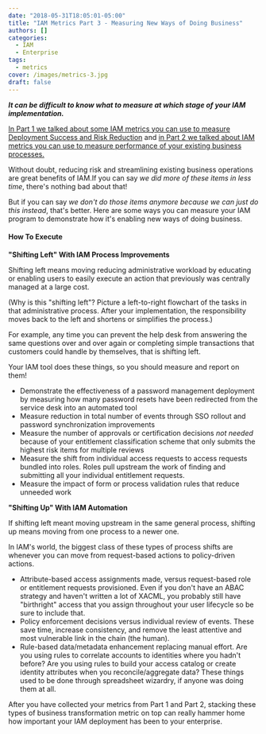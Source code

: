 ```yaml
---
date: "2018-05-31T18:05:01-05:00"
title: "IAM Metrics Part 3 - Measuring New Ways of Doing Business"
authors: []
categories:
  - IAM
  - Enterprise
tags:
  - metrics
cover: /images/metrics-3.jpg
draft: false
---
```

***It can be difficult to know what to measure at which stage of your IAM implementation.***

[In Part 1 we talked about some IAM metrics you can use to measure Deployment Success and Risk Reduction](http://mattkopecki.com/post/iam-metrics/) and [in Part 2 we talked about IAM metrics you can use to measure performance of your existing business processes.](http://mattkopecki.com/post/iam-metrics-part-2/)

Without doubt, reducing risk and streamlining existing business operations are great benefits of IAM.If you can say _we did more of these items in less time_, there's nothing bad about that!

But if you can say _we don't do those items anymore because we can just do this instead_, that's better. Here are some ways you can measure your IAM program to demonstrate how it's enabling new ways of doing business.

#### How To Execute

**"Shifting Left" With IAM Process Improvements**

Shifting left means moving reducing administrative workload by educating or enabling users to easily execute an action that previously was centrally managed at a large cost. 

(Why is this "shifting left"? Picture a left-to-right flowchart of the tasks in that administrative process. After your implementation, the responsibility moves back to the left and shortens or simplifies the process.)

For example, any time you can prevent the help desk from answering the same questions over and over again or completing simple transactions that customers could handle by themselves, that is shifting left.

Your IAM tool does these things, so you should measure and report on them!
  - Demonstrate the effectiveness of a password management deployment by measuring how many password resets have been redirected from the service desk into an automated tool
  - Measure reduction in total number of events through SSO rollout and password synchronization improvements
  - Measure the number of approvals or certification decisions _not needed_ because of your entitlement classification scheme that only submits the highest risk items for multiple reviews
  - Measure the shift from individual access requests to access requests bundled into roles. Roles pull upstream the work of finding and submitting all your individual entitlement requests.
  - Measure the impact of form or process validation rules that reduce unneeded work


**"Shifting Up" With IAM Automation**

If shifting left meant moving upstream in the same general process, shifting up means moving from one process to a newer one.

In IAM's world, the biggest class of these types of process shifts are whenever you can move from request-based actions to policy-driven actions.
  - Attribute-based access assignments made, versus request-based role or entitlement requests provisioned. Even if you don't have an ABAC strategy and haven't written a lot of XACML, you probably still have "birthright" access that you assign throughout your user lifecycle so be sure to include that.
  - Policy enforcement decisions versus individual review of events. These save time, increase consistency, and remove the least attentive and most vulnerable link in the chain (the human).
  - Rule-based data/metadata enhancement replacing manual effort. Are you using rules to correlate accounts to identities where you hadn't before? Are you using rules to build your access catalog or create identity attributes when you reconcile/aggregate data? These things used to be done through spreadsheet wizardry, if anyone was doing them at all.

After you have collected your metrics from Part 1 and Part 2, stacking these types of business transformation metric on top can really hammer home how important your IAM deployment has been to your enterprise.
